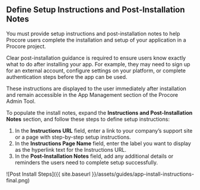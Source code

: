 ## Define Setup Instructions and Post‑Installation Notes

You must provide setup instructions and post-installation notes to help Procore users complete the installation and setup of your application in a Procore project.

Clear post-installation guidance is required to ensure users know exactly what to do after installing your app. For example, they may need to sign up for an external account, configure settings on your platform, or complete authentication steps before the app can be used.

These instructions are displayed to the user immediately after installation and remain accessible in the App Management section of the Procore Admin Tool.

To populate the install notes, expand the **Instructions and Post-Installation Notes** section, and follow these steps to define setup instructions:

1. In the **Instructions URL** field, enter a link to your company’s support site or a page with step-by-step setup instructions.
2. In the **Instructions Page Name** field, enter the label you want to display as the hyperlink text for the Instructions URL.
3. In the **Post-Installation Notes** field, add any additional details or reminders the users need to complete setup successfully.

![Post Install Steps]({{ site.baseurl }}/assets/guides/app-install-instructions-final.png)